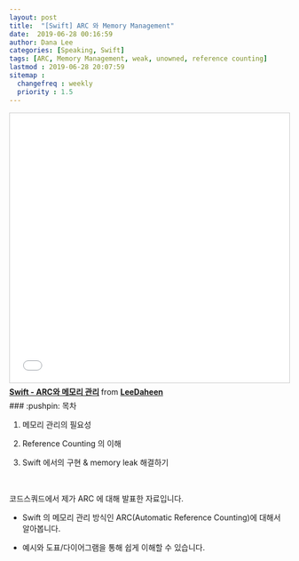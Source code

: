```yaml
---
layout: post
title:  "[Swift] ARC 와 Memory Management"
date:  2019-06-28 00:16:59
author: Dana Lee
categories: [Speaking, Swift]
tags: [ARC, Memory Management, weak, unowned, reference counting]
lastmod : 2019-06-28 20:07:59
sitemap :
  changefreq : weekly
  priority : 1.5
---
```


<iframe src="//www.slideshare.net/slideshow/embed_code/key/k3KlnJCcBhxH4s" width="595" height="485" frameborder="0" marginwidth="0" marginheight="0" scrolling="no" style="border:1px solid #CCC; border-width:1px; margin-bottom:5px; max-width: 100%;" allowfullscreen> </iframe> <div style="margin-bottom:5px"> <strong> <a href="//www.slideshare.net/LeeDaheen/swift-arc-152213706" title="Swift - ARC와 메모리 관리" target="_blank">Swift - ARC와 메모리 관리</a> </strong> from <strong><a href="https://www.slideshare.net/LeeDaheen" target="_blank">LeeDaheen</a></strong> </div>
### :pushpin: 목차

1. 메모리 관리의 필요성

2. Reference Counting 의 이해

3. Swift 에서의 구현 & memory leak 해결하기

&nbsp;

코드스쿼드에서 제가 ARC 에 대해 발표한 자료입니다.

- Swift 의 메모리 관리 방식인 ARC(Automatic Reference Counting)에 대해서 알아봅니다.

- 예시와 도표/다이어그램을 통해 쉽게 이해할 수 있습니다.

